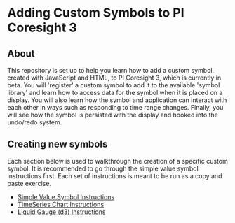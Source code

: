 # Adding Custom Symbols to PI Coresight 3
## About
This repository is set up to help you learn how to add a custom symbol, created with JavaScript and HTML, to PI Coresight 3, which is currently in beta. You will 'register' a custom symbol to add it to the available 'symbol library' and learn how to access data for the symbol when it is placed on a display. You will also learn how the symbol and application can interact with each other in ways such as responding to time range changes. Finally, you will see how the symbol is persisted with the display and hooked into the undo/redo system.

## Creating new symbols
Each section below is used to walkthrough the creation of a specific custom symbol. It is recommended to go through the simple value symbol instructions first. Each set of instructions is meant to be run as a copy and paste exercise.

* [Simple Value Symbol Instructions](/tutorials/simplevalue/)
* [TimeSeries Chart Instructions](/tutorials/timeserieschart/)
* [Liquid Gauge (d3) Instructions](/tutorials/liquidgauge/)
